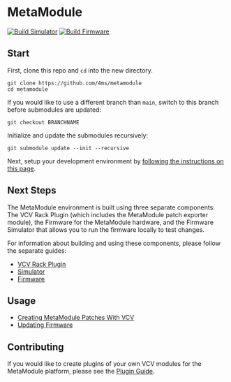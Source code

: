 # MetaModule

[![Build Simulator](https://github.com/4ms/metamodule/actions/workflows/build_simulator.yml/badge.svg)](https://github.com/4ms/metamodule/actions/workflows/build_simulator.yml)
[![Build Firmware](https://github.com/4ms/metamodule/actions/workflows/build_test_firmware.yml/badge.svg)](https://github.com/4ms/metamodule/actions/workflows/build_test_firmware.yml)

## Start

First, clone this repo and `cd` into the new directory.

```
git clone https://github.com/4ms/metamodule
cd metamodule
```

If you would like to use a different branch than `main`, switch to this branch before submodules are updated:

```
git checkout BRANCHNAME
```

Initialize and update the submodules recursively:

```
git submodule update --init --recursive
```

Next, setup your development environment by [following the instructions on this page](./docs/Setup.md).

## Next Steps

The MetaModule environment is built using three separate components: The VCV Rack Plugin (which includes the MetaModule patch exporter module), the Firmware for the MetaModule hardware, and the Firmware Simulator that allows you to run the firmware locally to test changes.

For information about building and using these components, please follow the separate guides:

- [VCV Rack Plugin](./vcv/README.md)
- [Simulator](./simulator/README.md)
- [Firmware](./firmware/README.md)

## Usage

- [Creating MetaModule Patches With VCV](./docs/BasicVCVPatching.md)
- [Updating Firmware](./docs/user-firmware-update.md)


## Contributing

If you would like to create plugins of your own VCV modules for the MetaModule platform, please see the [Plugin Guide](./docs/Plugins.md).

